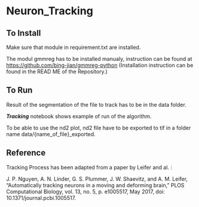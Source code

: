 # Neuron_Tracking

## To Install

Make sure that module in requirement.txt are installed.

The modul gmmreg has to be installed manualy, instruction can be found at https://github.com/bing-jian/gmmreg-python (Installation instruction can be found in the READ ME of the Repository.)

## To Run

Result of the segmentation of the file to track has to be in the data folder.

***Tracking*** notebook shows example of run of the algorithm. 

To be able to use the nd2 plot, nd2 file have to be exported to tif in a folder name data/{name_of_file}\_exported.
## Reference
Tracking Process has been adapted from a paper by Leifer and al. :

J. P. Nguyen, A. N. Linder, G. S. Plummer, J. W. Shaevitz, and A. M. Leifer, “Automatically tracking neurons in a moving and deforming brain,” PLOS Computational Biology, vol. 13, no. 5, p. e1005517, May 2017, doi: 10.1371/journal.pcbi.1005517.

